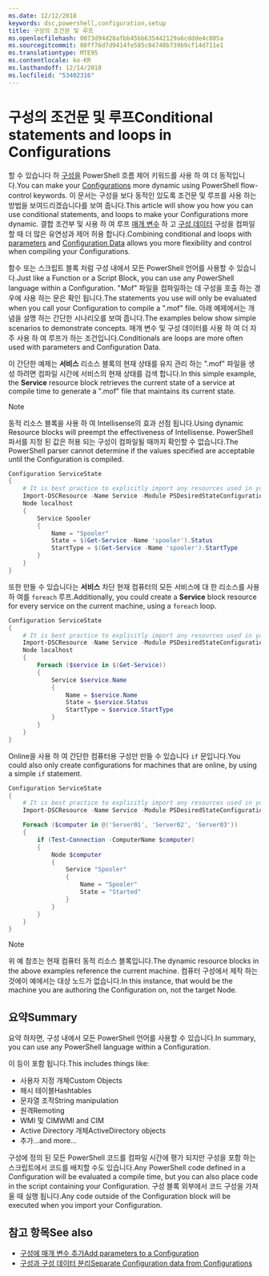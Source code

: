 ```yaml
---
ms.date: 12/12/2018
keywords: dsc,powershell,configuration,setup
title: 구성의 조건문 및 루프
ms.openlocfilehash: 0073d94d28afbb45bb635442129a6cddde4c805a
ms.sourcegitcommit: 00ff76d7d9414fe585c04740b739b9cf14d711e1
ms.translationtype: MTE95
ms.contentlocale: ko-KR
ms.lasthandoff: 12/14/2018
ms.locfileid: "53402316"
---
```

# <a name="conditional-statements-and-loops-in-configurations"></a><span data-ttu-id="4abe5-103">구성의 조건문 및 루프</span><span class="sxs-lookup"><span data-stu-id="4abe5-103">Conditional statements and loops in Configurations</span></span>

<span data-ttu-id="4abe5-104">할 수 있습니다 하 [구성을](configurations.md) PowerShell 흐름 제어 키워드를 사용 하 여 더 동적입니다.</span><span class="sxs-lookup"><span data-stu-id="4abe5-104">You can make your [Configurations](configurations.md) more dynamic using PowerShell flow-control keywords.</span></span> <span data-ttu-id="4abe5-105">이 문서는 구성을 보다 동적인 있도록 조건문 및 루프를 사용 하는 방법을 보여드리겠습니다를 보여 줍니다.</span><span class="sxs-lookup"><span data-stu-id="4abe5-105">This article will show you how you can use conditional statements, and loops to make your Configurations more dynamic.</span></span> <span data-ttu-id="4abe5-106">결합 조건부 및 사용 하 여 루프 [매개 변수](add-parameters-to-a-configuration.md) 하 고 [구성 데이터](configData.md) 구성을 컴파일할 때 더 많은 유연성과 제어 허용 합니다.</span><span class="sxs-lookup"><span data-stu-id="4abe5-106">Combining conditional and loops with [parameters](add-parameters-to-a-configuration.md) and [Configuration Data](configData.md) allows you more flexibility and control when compiling your Configurations.</span></span>

<span data-ttu-id="4abe5-107">함수 또는 스크립트 블록 처럼 구성 내에서 모든 PowerShell 언어를 사용할 수 있습니다.</span><span class="sxs-lookup"><span data-stu-id="4abe5-107">Just like a Function or a Script Block, you can use any PowerShell language within a Configuration.</span></span> <span data-ttu-id="4abe5-108">"Mof" 파일을 컴파일하는 데 구성을 호출 하는 경우에 사용 하는 문은 확인 됩니다.</span><span class="sxs-lookup"><span data-stu-id="4abe5-108">The statements you use will only be evaluated when you call your Configuration to compile a ".mof" file.</span></span> <span data-ttu-id="4abe5-109">아래 예제에서는 개념을 설명 하는 간단한 시나리오를 보여 줍니다.</span><span class="sxs-lookup"><span data-stu-id="4abe5-109">The examples below show simple scenarios to demonstrate concepts.</span></span> <span data-ttu-id="4abe5-110">매개 변수 및 구성 데이터를 사용 하 여 더 자주 사용 하 여 루프가 하는 조건입니다.</span><span class="sxs-lookup"><span data-stu-id="4abe5-110">Conditionals are loops are more often used with parameters and Configuration Data.</span></span>

<span data-ttu-id="4abe5-111">이 간단한 예제는 **서비스** 리소스 블록의 현재 상태를 유지 관리 하는 ".mof" 파일을 생성 하려면 컴파일 시간에 서비스의 현재 상태를 검색 합니다.</span><span class="sxs-lookup"><span data-stu-id="4abe5-111">In this simple example, the **Service** resource block retrieves the current state of a service at compile time to generate a ".mof" file that maintains its current state.</span></span>

> [!NOTE]
> <span data-ttu-id="4abe5-112">동적 리소스 블록을 사용 하 여 Intellisense의 효과 선점 됩니다.</span><span class="sxs-lookup"><span data-stu-id="4abe5-112">Using dynamic Resource blocks will preempt the effectiveness of Intellisense.</span></span> <span data-ttu-id="4abe5-113">PowerShell 파서를 지정 된 값은 허용 되는 구성이 컴파일될 때까지 확인할 수 없습니다.</span><span class="sxs-lookup"><span data-stu-id="4abe5-113">The PowerShell parser cannot determine if the values specified are acceptable until the Configuration is compiled.</span></span>

```powershell
Configuration ServiceState
{
    # It is best practice to explicitly import any resources used in your Configurations.
    Import-DSCResource -Name Service -Module PSDesiredStateConfiguration
    Node localhost
    {
        Service Spooler
        {
            Name = "Spooler"
            State = $(Get-Service -Name 'spooler').Status
            StartType = $(Get-Service -Name 'spooler').StartType
        }
    }
}
```

<span data-ttu-id="4abe5-114">또한 만들 수 있습니다는 **서비스** 차단 현재 컴퓨터의 모든 서비스에 대 한 리소스를 사용 하 여를 `foreach` 루프.</span><span class="sxs-lookup"><span data-stu-id="4abe5-114">Additionally, you could create a **Service** block resource for every service on the current machine, using a `foreach` loop.</span></span>

```powershell
Configuration ServiceState
{
    # It is best practice to explicitly import any resources used in your Configurations.
    Import-DSCResource -Name Service -Module PSDesiredStateConfiguration
    Node localhost
    {
        Foreach ($service in $(Get-Service))
        {
            Service $service.Name
            {
                Name = $service.Name
                State = $service.Status
                StartType = $service.StartType
            }
        }
    }
}
```

<span data-ttu-id="4abe5-115">Online을 사용 하 여 간단한 컴퓨터용 구성만 만들 수 있습니다 `if` 문입니다.</span><span class="sxs-lookup"><span data-stu-id="4abe5-115">You could also only create configurations for machines that are online, by using a simple `if` statement.</span></span>

```powershell
Configuration ServiceState
{
    # It is best practice to explicitly import any resources used in your Configurations.
    Import-DSCResource -Name Service -Module PSDesiredStateConfiguration

    Foreach ($computer in @('Server01', 'Server02', 'Server03'))
    {
        if (Test-Connection -ComputerName $computer)
        {
            Node $computer
            {
                Service "Spooler"
                {
                    Name = "Spooler"
                    State = "Started"
                }
            }
        }
    }
}
```

> [!NOTE]
> <span data-ttu-id="4abe5-116">위 예 참조는 현재 컴퓨터 동적 리소스 블록입니다.</span><span class="sxs-lookup"><span data-stu-id="4abe5-116">The dynamic resource blocks in the above examples reference the current machine.</span></span> <span data-ttu-id="4abe5-117">컴퓨터 구성에서 제작 하는 것에이 예에서는 대상 노드가 없습니다.</span><span class="sxs-lookup"><span data-stu-id="4abe5-117">In this instance, that would be the machine you are authoring the Configuration on, not the target Node.</span></span>

<!---
Mention Get-DSCConfigurationFromSystem
-->

## <a name="summary"></a><span data-ttu-id="4abe5-118">요약</span><span class="sxs-lookup"><span data-stu-id="4abe5-118">Summary</span></span>

<span data-ttu-id="4abe5-119">요약 하자면, 구성 내에서 모든 PowerShell 언어를 사용할 수 있습니다.</span><span class="sxs-lookup"><span data-stu-id="4abe5-119">In summary, you can use any PowerShell language within a Configuration.</span></span>

<span data-ttu-id="4abe5-120">이 등이 포함 됩니다.</span><span class="sxs-lookup"><span data-stu-id="4abe5-120">This includes things like:</span></span>

- <span data-ttu-id="4abe5-121">사용자 지정 개체</span><span class="sxs-lookup"><span data-stu-id="4abe5-121">Custom Objects</span></span>
- <span data-ttu-id="4abe5-122">해시 테이블</span><span class="sxs-lookup"><span data-stu-id="4abe5-122">Hashtables</span></span>
- <span data-ttu-id="4abe5-123">문자열 조작</span><span class="sxs-lookup"><span data-stu-id="4abe5-123">String manipulation</span></span>
- <span data-ttu-id="4abe5-124">원격</span><span class="sxs-lookup"><span data-stu-id="4abe5-124">Remoting</span></span>
- <span data-ttu-id="4abe5-125">WMI 및 CIM</span><span class="sxs-lookup"><span data-stu-id="4abe5-125">WMI and CIM</span></span>
- <span data-ttu-id="4abe5-126">Active Directory 개체</span><span class="sxs-lookup"><span data-stu-id="4abe5-126">ActiveDirectory objects</span></span>
- <span data-ttu-id="4abe5-127">추가...</span><span class="sxs-lookup"><span data-stu-id="4abe5-127">and more...</span></span>

<span data-ttu-id="4abe5-128">구성에 정의 된 모든 PowerShell 코드를 컴파일 시간에 평가 되지만 구성을 포함 하는 스크립트에서 코드를 배치할 수도 있습니다.</span><span class="sxs-lookup"><span data-stu-id="4abe5-128">Any PowerShell code defined in a Configuration will be evaluated a compile time, but you can also place code in the script containing your Configuration.</span></span> <span data-ttu-id="4abe5-129">구성 블록 외부에서 코드 구성을 가져올 때 실행 됩니다.</span><span class="sxs-lookup"><span data-stu-id="4abe5-129">Any code outside of the Configuration block will be executed when you import your Configuration.</span></span>

## <a name="see-also"></a><span data-ttu-id="4abe5-130">참고 항목</span><span class="sxs-lookup"><span data-stu-id="4abe5-130">See also</span></span>

- [<span data-ttu-id="4abe5-131">구성에 매개 변수 추가</span><span class="sxs-lookup"><span data-stu-id="4abe5-131">Add parameters to a Configuration</span></span>](add-parameters-to-a-configuration.md)
- [<span data-ttu-id="4abe5-132">구성과 구성 데이터 분리</span><span class="sxs-lookup"><span data-stu-id="4abe5-132">Separate Configuration data from Configurations</span></span>](configData.md)

